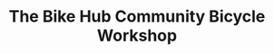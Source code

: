 ---
title: "The Bike Hub Community Bicycle Workshop"
url: /dun-laoghaire/the-bike-hub-community-bicycle-workshop/
shop: bicycle
---